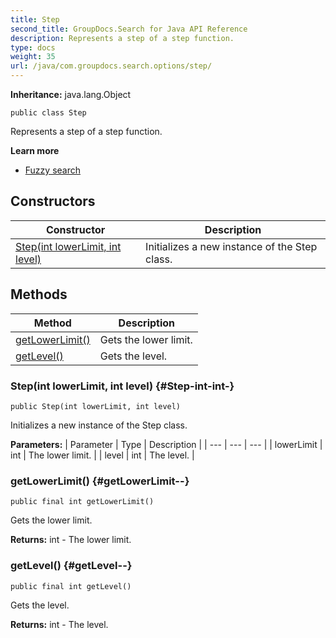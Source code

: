 ```yaml
---
title: Step
second_title: GroupDocs.Search for Java API Reference
description: Represents a step of a step function.
type: docs
weight: 35
url: /java/com.groupdocs.search.options/step/
---
```

**Inheritance:**
java.lang.Object
```
public class Step
```

Represents a step of a step function.

**Learn more**

 *  [Fuzzy search][]


[Fuzzy search]: https://docs.groupdocs.com/display/searchjava/Fuzzy+search
## Constructors

| Constructor | Description |
| --- | --- |
| [Step(int lowerLimit, int level)](#Step-int-int-) | Initializes a new instance of the  Step  class. |
## Methods

| Method | Description |
| --- | --- |
| [getLowerLimit()](#getLowerLimit--) | Gets the lower limit. |
| [getLevel()](#getLevel--) | Gets the level. |
### Step(int lowerLimit, int level) {#Step-int-int-}
```
public Step(int lowerLimit, int level)
```


Initializes a new instance of the  Step  class.

**Parameters:**
| Parameter | Type | Description |
| --- | --- | --- |
| lowerLimit | int | The lower limit. |
| level | int | The level. |

### getLowerLimit() {#getLowerLimit--}
```
public final int getLowerLimit()
```


Gets the lower limit.

**Returns:**
int - The lower limit.
### getLevel() {#getLevel--}
```
public final int getLevel()
```


Gets the level.

**Returns:**
int - The level.
